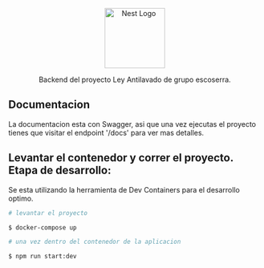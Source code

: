  <p align="center">
  <a href="http://nestjs.com/" target="blank"><img src="https://nestjs.com/img/logo-small.svg" width="120" alt="Nest Logo" /></a>
</p>

[circleci-image]: https://img.shields.io/circleci/build/github/nestjs/nest/master?token=abc123def456
[circleci-url]: https://circleci.com/gh/nestjs/nest

  <p align="center">Backend del proyecto Ley Antilavado de grupo escoserra.</p>

## Documentacion

La documentacion esta con Swagger, asi que una vez ejecutas el proyecto tienes que visitar el endpoint '/docs' para ver mas detalles.

## Levantar el contenedor y correr el proyecto. Etapa de desarrollo:

Se esta utilizando la herramienta de Dev Containers para el desarrollo optimo.

```bash
# levantar el proyecto

$ docker-compose up

# una vez dentro del contenedor de la aplicacion

$ npm run start:dev
```

